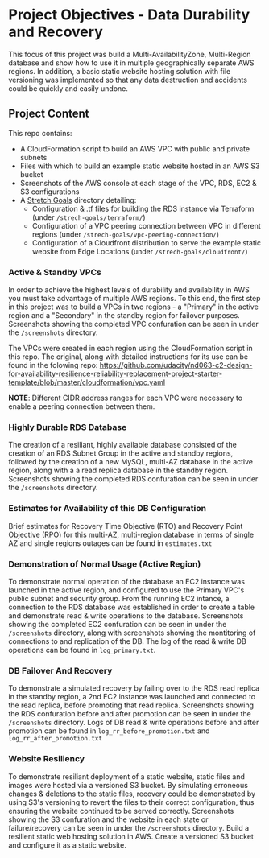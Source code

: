 # Project Objectives - Data Durability and Recovery

This focus of this project was build a Multi-AvailabilityZone, Multi-Region database and show how to use it in multiple geographically separate AWS regions.  In addition, a basic static website hosting solution with file versioning was implemented so that any data destruction and accidents could be quickly and easily undone.


## Project Content

This repo contains:
- A CloudFormation script to build an AWS VPC with public and private subnets  
- Files with which to build an example static website hosted in an AWS S3 bucket
- Screenshots of the AWS console at each stage of the VPC, RDS, EC2 & S3 configurations
- A [Stretch Goals](sretch-goals) directory detailing: 
  - Configuration & .tf files for building the RDS instance via Terraform (under `/strech-goals/terraform/`)
  - Configuration of a VPC peering connection between VPC in different regions (under `/strech-goals/vpc-peering-connection/`)
  - Configuration of a Cloudfront distribution to serve the example static website from Edge Locations (under `/strech-goals/cloudfront/`)

### Active & Standby VPCs

In order to achieve the highest levels of durability and availability in AWS you must take advantage of multiple AWS regions. To this end, the first step in this project was to build a VPCs in two regions - a "Primary" in the active region and a "Secondary" in the standby region for failover purposes. Screenshots showing the completed VPC confuration can be seen in under the `/screenshots` directory.

The VPCs were created in each region using the CloudFormation script in this repo. The original, along with detailed instructions for its use can be found in the folowing repo: https://github.com/udacity/nd063-c2-design-for-availability-resilience-reliability-replacement-project-starter-template/blob/master/cloudformation/vpc.yaml

**NOTE**: Different CIDR address ranges for each VPC were necessary to enable a peering connection between them.

### Highly Durable RDS Database
The creation of a resiliant, highly available database consisted of the creation of an RDS Subnet Group in the active and standby regions, followed by the creation of a new MySQL, multi-AZ database in the active region, along with a a read replica database in the standby region. Screenshots showing the completed RDS confuration can be seen in under the `/screenshots` directory.

### Estimates for Availability of this DB Configuration
Brief estimates for Recovery Time Objective (RTO) and Recovery Point Objective (RPO) for this multi-AZ, multi-region database in terms of single AZ and single regions outages can be found in `estimates.txt`

### Demonstration of Normal Usage (Active Region)
To demonstrate normal operation of the database an EC2 instance was launched in the active region, and configured to use the Primary VPC's public subnet and security group. From the running EC2 intance, a connection to the RDS database was established in order to create a table and demonstrate read & write operations to the database. Screenshots showing the completed EC2 confuration can be seen in under the `/screenshots` directory, along with screenshots showing the montitoring of connections to and replication of the DB. The log of the read & write DB operations can be found in `log_primary.txt`.

### DB Failover And Recovery
To demonstrate a simulated recovery by failing over to the RDS read replica in the standby region, a 2nd EC2 instance was launched and connected to the read replica, before promoting that read replica. Screenshots showing the RDS confuration before and after promotion can be seen in under the `/screenshots` directory. Logs of DB read & write operations before and after promotion can be found in `log_rr_before_promotion.txt` and `log_rr_after_promotion.txt`

### Website Resiliency
To demonstrate resiliant deployment of a static website, static files and images were hosted via a versioned S3 bucket. By simulating erroneous changes & deletions to the static files, recovery could be demonstrated by using S3's versioning to revert the files to their correct configuration, thus ensuring the website continued to be served correctly. Screenshots showing the S3 confuration and the website in each state or failure/recovery can be seen in under the `/screenshots` directory.
Build a resilient static web hosting solution in AWS. Create a versioned S3 bucket and configure it as a static website.

